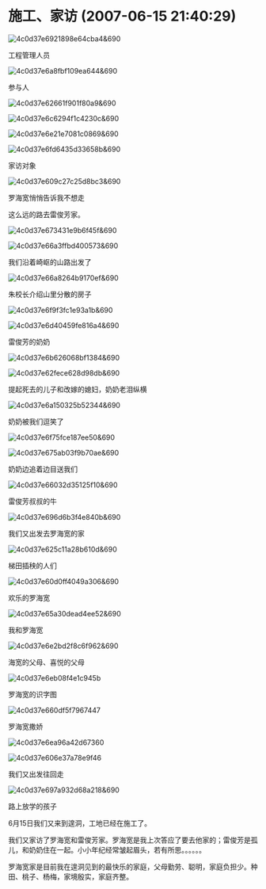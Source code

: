 # 施工、家访  (2007-06-15 21:40:29)



![4c0d37e6921898e64cba4&690](assets/4c0d37e6921898e64cba4&690.jpg)

工程管理人员

![4c0d37e6a8fbf109ea644&690](assets/4c0d37e6a8fbf109ea644&690.jpg)

参与人

![4c0d37e62661f901f80a9&690](assets/4c0d37e62661f901f80a9&690.jpg)



![4c0d37e6c6294f1c4230c&690](assets/4c0d37e6c6294f1c4230c&690.jpg)

![4c0d37e6e21e7081c0869&690](assets/4c0d37e6e21e7081c0869&690.jpg)

![4c0d37e6fd6435d33658b&690](assets/4c0d37e6fd6435d33658b&690.jpg)

家访对象

![4c0d37e609c27c25d8bc3&690](assets/4c0d37e609c27c25d8bc3&690.jpg)

罗海宽悄悄告诉我不想走                                                 

这么远的路去雷俊芳家。

![4c0d37e673431e9b6f45f&690](assets/4c0d37e673431e9b6f45f&690.jpg)



![4c0d37e66a3ffbd400573&690](assets/4c0d37e66a3ffbd400573&690-1549033438360.jpg)

我们沿着崎岖的山路出发了

![4c0d37e66a8264b9170ef&690](assets/4c0d37e66a8264b9170ef&690.jpg)

朱校长介绍山里分散的房子

![4c0d37e6f9f3fc1e93a1b&690](assets/4c0d37e6f9f3fc1e93a1b&690.jpg)

![4c0d37e6d40459fe816a4&690](assets/4c0d37e6d40459fe816a4&690.jpg)

雷俊芳的奶奶



![4c0d37e6b626068bf1384&690](assets/4c0d37e6b626068bf1384&690.jpg)



![4c0d37e62fece628d98db&690](assets/4c0d37e62fece628d98db&690.jpg)

提起死去的儿子和改嫁的媳妇，奶奶老泪纵横



![4c0d37e6a150325b52344&690](assets/4c0d37e6a150325b52344&690.jpg)

奶奶被我们逗笑了



![4c0d37e6f75fce187ee50&690](assets/4c0d37e6f75fce187ee50&690.jpg)

![4c0d37e675ab03f9b70ae&690](assets/4c0d37e675ab03f9b70ae&690.jpg)

奶奶边追着边目送我们

![4c0d37e66032d35125f10&690](assets/4c0d37e66032d35125f10&690.jpg)

雷俊芳叔叔的牛

![4c0d37e696d6b3f4e840b&690](assets/4c0d37e696d6b3f4e840b&690.jpg)

我们又出发去罗海宽的家

![4c0d37e625c11a28b610d&690](assets/4c0d37e625c11a28b610d&690.jpg)

梯田插秧的人们

![4c0d37e60d0ff4049a306&690](assets/4c0d37e60d0ff4049a306&690.jpg)

欢乐的罗海宽

![4c0d37e65a30dead4ee52&690](assets/4c0d37e65a30dead4ee52&690.jpg)

我和罗海宽

![4c0d37e6e2bd2f8c6f962&690](assets/4c0d37e6e2bd2f8c6f962&690.jpg)

海宽的父母、喜悦的父母

![4c0d37e6eb08f4e1c945b](assets/4c0d37e6eb08f4e1c945b.jpg)

罗海宽的识字图

![4c0d37e660df5f7967447](assets/4c0d37e660df5f7967447.jpg)

罗海宽撒娇

![4c0d37e6ea96a42d67360](assets/4c0d37e6ea96a42d67360.jpg)

![4c0d37e606e37a78e9f46](assets/4c0d37e606e37a78e9f46.jpg)

我们又出发往回走

![4c0d37e697a932d68a218&690](assets/4c0d37e697a932d68a218&690.jpg)

路上放学的孩子

6月15日我们又来到遑洞，工地已经在施工了。

我们又家访了罗海宽和雷俊芳家。罗海宽是我上次答应了要去他家的；雷俊芳是孤儿，和奶奶住在一起。小小年纪经常皱起眉头，若有所思。。。。。。

罗海宽家是目前我在遑洞见到的最快乐的家庭，父母勤劳、聪明，家庭负担少。种田、桃子、杨梅，家境殷实，家庭齐整。



















































































